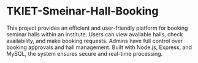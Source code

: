 # TKIET-Smeinar-Hall-Booking
This project provides an efficient and user-friendly platform for booking seminar halls within an institute. Users can view available halls, check availability, and make booking requests. Admins have full control over booking approvals and hall management. Built with Node.js, Express, and MySQL, the system ensures secure and real-time processing.
